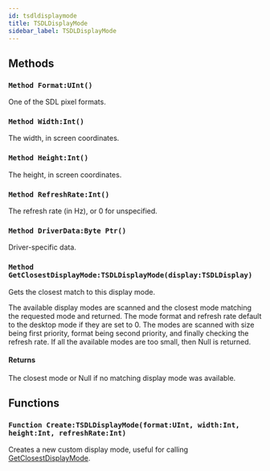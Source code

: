 ```yaml
---
id: tsdldisplaymode
title: TSDLDisplayMode
sidebar_label: TSDLDisplayMode
---
```



## Methods

### `Method Format:UInt()`

One of the SDL pixel formats.


### `Method Width:Int()`

The width, in screen coordinates.


### `Method Height:Int()`

The height, in screen coordinates.


### `Method RefreshRate:Int()`

The refresh rate (in Hz), or 0 for unspecified.


### `Method DriverData:Byte Ptr()`

Driver-specific data.


### `Method GetClosestDisplayMode:TSDLDisplayMode(display:TSDLDisplay)`

Gets the closest match to this display mode.

The available display modes are scanned and the closest mode matching the requested mode and returned.
The mode format and refresh rate default to the desktop mode if they are set to 0.
The modes are scanned with size being first priority, format being second priority, and finally checking the refresh rate.
If all the available modes are too small, then Null is returned.


#### Returns
The closest mode or Null if no matching display mode was available.



## Functions

### `Function Create:TSDLDisplayMode(format:UInt, width:Int, height:Int, refreshRate:Int)`

Creates a new custom display mode, useful for calling [GetClosestDisplayMode](../../../sdl/sdl.sdlvideo/#method-getclosestdisplaymode-tsdldisplaymode-display-tsdldisplay).


